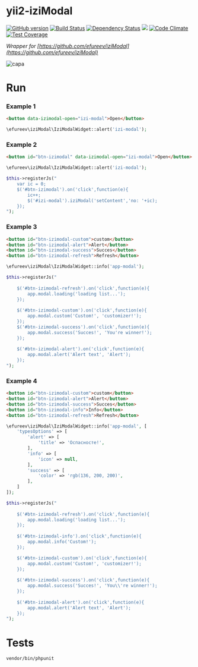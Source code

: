 yii2-iziModal
==============

[![GitHub version](https://badge.fury.io/gh/efureev%2Fyii2-iziModal.svg)](https://badge.fury.io/gh/efureev%2Fyii2-iziModal) [![Build Status](https://travis-ci.org/efureev/yii2-iziModal.svg?branch=master)](https://travis-ci.org/efureev/yii2-iziModal) [![Dependency Status](https://gemnasium.com/badges/github.com/efureev/yii2-iziModal.svg)](https://gemnasium.com/github.com/efureev/yii2-iziModal) ![](https://reposs.herokuapp.com/?path=efureev/yii2-iziModal) [![Code Climate](https://codeclimate.com/github/efureev/yii2-iziModal/badges/gpa.svg)](https://codeclimate.com/github/efureev/yii2-iziModal) [![Test Coverage](https://codeclimate.com/github/efureev/yii2-iziModal/badges/coverage.svg)](https://codeclimate.com/github/efureev/yii2-iziModal/coverage)

_Wrapper for [https://github.com/efureev/iziModal](https://github.com/efureev/iziModal)_

![capa](http://i.imgur.com/TPdnES8.png)


# Run

### Example 1
```html
<button data-izimodal-open="izi-modal">Open</button>
```

```php
\efureev\iziModal\IziModalWidget::alert('izi-modal');
```

### Example 2
```html
<button id="btn-izimodal" data-izimodal-open="izi-modal">Open</button>
```

```php
\efureev\iziModal\IziModalWidget::alert('izi-modal');

$this->registerJs("
    var ic = 0;
    $('#btn-izimodal').on('click',function(e){
        ic++;
        $('#izi-modal').iziModal('setContent','no: '+ic);
    });
");

```

### Example 3
```html
<button id="btn-izimodal-custom">custom</button>
<button id="btn-izimodal-alert">Alert</button>
<button id="btn-izimodal-success">Succes</button>
<button id="btn-izimodal-refresh">Refresh</button>
```

```php
\efureev\iziModal\IziModalWidget::info('app-modal');

$this->registerJs("
        
    $('#btn-izimodal-refresh').on('click',function(e){
        app.modal.loading('loading list...');
    });
    
    $('#btn-izimodal-custom').on('click',function(e){
        app.modal.custom('Custom!', 'customizer!');
    });
    $('#btn-izimodal-success').on('click',function(e){
        app.modal.success('Succes!', 'You're winner!');
    });
    
    $('#btn-izimodal-alert').on('click',function(e){
        app.modal.alert('Alert text', 'Alert');
    });
");

```

### Example 4
```html
<button id="btn-izimodal-custom">custom</button>
<button id="btn-izimodal-alert">Alert</button>
<button id="btn-izimodal-success">Succes</button>
<button id="btn-izimodal-info">Info</button>
<button id="btn-izimodal-refresh">Refresh</button>
```

```php
\efureev\iziModal\IziModalWidget::info('app-modal', [
    'typesOptions' => [
        'alert' => [
            'title' => 'Оспасносте!',
        ],
        'info' => [
            'icon' => null,
        ],
        'success' => [
            'color' => 'rgb(136, 200, 200)',
        ],
    ]
]);

$this->registerJs("
        
    $('#btn-izimodal-refresh').on('click',function(e){
        app.modal.loading('loading list...');
    });
    
    $('#btn-izimodal-info').on('click',function(e){
        app.modal.info('Custom!');
    });

    $('#btn-izimodal-custom').on('click',function(e){
        app.modal.custom('Custom!', 'customizer!');
    });
    
    $('#btn-izimodal-success').on('click',function(e){
        app.modal.success('Succes!', 'You\\'re winner!');
    });
    
    $('#btn-izimodal-alert').on('click',function(e){
        app.modal.alert('Alert text', 'Alert');
    });
");

```


# Tests

`vendor/bin/phpunit`